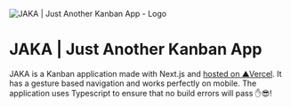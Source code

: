 
![JAKA | Just Another Kanban App - Logo](https://i.imgur.com/gYG9RHv.png)
# JAKA | Just Another Kanban App
JAKA is a Kanban application made with Next.js and [hosted on ▲Vercel](https://jaka-kappa.vercel.app/). It has a gesture based navigation and works perfectly on mobile. The application uses Typescript to ensure that no build errors will pass ✋😎!
